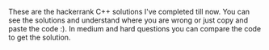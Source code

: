 These are the hackerrank C++ solutions I've completed till now.
You can see the solutions and understand where you are wrong or just copy and paste the code :). In medium and hard questions you can compare the code to get the solution.
